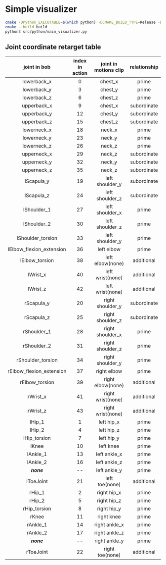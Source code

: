 # Simple visualizer

```sh 
cmake -DPython_EXECUTABLE=$(which python) -DCMAKE_BUILD_TYPE=Release -B build
cmake --build build
python3 src/python/main_visualizer.py
```

## Joint coordinate retarget table

|  joint in bob   | index in action | joint in motions clip | relationship |
|  :----:         | :----: | :----:                | :----:|
|  lowerback_x    | 0      | chest_x               | prime |
|  lowerback_y    | 3      | chest_y               | prime |
|  lowerback_z    | 6      | chest_z               | prime |
|  upperback_x    | 9      | chest_x               | subordinate |
|  upperback_y    | 12     | chest_y               | subordinate |
|  upperback_z    | 15     | chest_z               | subordinate |
|  lowerneck_x    | 18     | neck_x                | prime |
|  lowerneck_y    | 23     | neck_y                | prime |
|  lowerneck_z    | 26     | neck_z                | prime |
|  upperneck_x    | 29     | neck_z                | subordinate |
|  upperneck_y    | 32     | neck_y                | subordinate |
|  upperneck_z    | 35     | neck_z                | subordinate |
|  lScapula_y     | 19     | left shoulder_y       | subordinate |
|  lScapula_z     | 24     | left shoulder_z       | subordinate |
|  lShoulder_1    | 27     | left shoulder_x       | prime      |
|  lShoulder_2    | 30     | left shoulder_z       | prime      |
|lShoulder_torsion| 33     | left shoulder_y       | prime      |
|lElbow_flexion_extension|36|left elbow            | prime      |
|  lElbow_torsion | 38     | left elbow(none)      | additional  |
|  lWrist_x       | 40     | left wrist(none)      | additional  |
|  lWrist_z       | 42     | left wrist(none)      | additional  |
|  rScapula_y     | 20     | right shoulder_y      | subordinate |
|  rScapula_z     | 25     | right shoulder_z      | subordinate |
|  rShoulder_1    | 28     | right shoulder_x      | prime      |
|  rShoulder_2    | 31     | right shoulder_z      | prime      |
|rShoulder_torsion| 34     | right shoulder_y      | prime      |
|rElbow_flexion_extension|37|right elbow           | prime      |
|  rElbow_torsion | 39     | right elbow(none)     | additional  |
|  rWrist_x       | 41     | right wrist(none)     | additional  |
|  rWrist_z       | 43     | right wrist(none)     | additional  |
|  lHip_1         | 1      | left hip_x            | prime      |
|  lHip_2         | 4      | left hip_z            | prime      |
|  lHip_torsion   | 7      | left hip_y            | prime      |
|  lKnee          | 10     | left knee             | prime      |
|  lAnkle_1       | 13     | left ankle_x          | prime      |
|  lAnkle_2       | 16     | left ankle_z          | prime      |
|  ***none***     | --     | left ankle_y          | prime      |
|  lToeJoint      | 21     | left toe(none)        | additional  |
|  rHip_1         | 2      | right hip_x           | prime      |
|  rHip_2         | 5      | right hip_z           | prime      |
|  rHip_torsion   | 8      | right hip_y           | prime      |
|  rKnee          | 11     | right knee            | prime      |
|  rAnkle_1       | 14     | right ankle_x         | prime      |
|  rAnkle_2       | 17     | right ankle_z         | prime      |
|  ***none***     | --     | right ankle_y         | prime      |
|  rToeJoint      | 22     | right toe(none)       | additional  |